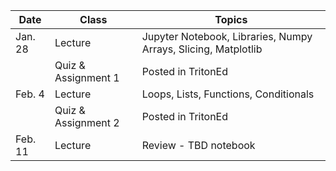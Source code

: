 | **Date** | **Class**                      |   **Topics**                     |
|----------|--------------------------------|----------------------------------|
| Jan. 28  | Lecture                        | Jupyter Notebook, Libraries, Numpy Arrays, Slicing, Matplotlib              |                        
|          | Quiz & Assignment 1             | Posted in TritonEd                 |
| Feb. 4   | Lecture                        | Loops, Lists, Functions, Conditionals |
|          | Quiz & Assignment 2             | Posted in TritonEd                 |
| Feb. 11  | Lecture                        |    Review - TBD notebook                           |
